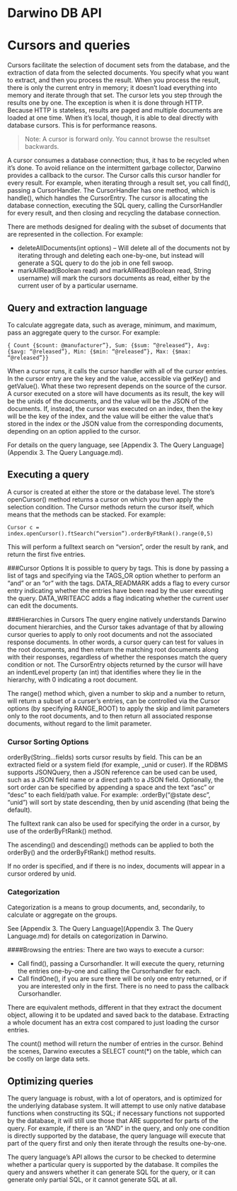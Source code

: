Darwino DB API
=======================


# Cursors and queries
Cursors facilitate the selection of document sets from the database, and the extraction of data from the selected documents. You specify what you want to extract, and then you process the result. When you process the result, there is only the current entry in memory; it doesn’t load everything into memory and iterate through that set. The cursor lets you step through the results one by one. The exception is when it is done through HTTP. Because HTTP is stateless, results are paged and multiple documents are loaded at one time. When it’s local, though, it is able to deal directly with database cursors. This is for performance reasons. 

> Note: A cursor is forward only. You cannot browse the resultset backwards.
>  

A cursor consumes a database connection; thus, it has to be recycled when it’s done. To avoid reliance on the intermittent garbage collector, Darwino provides a callback to the cursor. The Cursor calls this cursor handler for every result. For example, when iterating through a result set, you call find(), passing a CursorHandler. The CursorHandler has one method, which is handle(), which handles the CursorEntry. The cursor is allocating the database connection, executing the SQL query, calling the CursorHandler for every result, and then closing and recycling the database connection.
 
 There are methods designed for dealing with the subset of documents that are represented in the collection. For example:
- deleteAllDocuments(int options) – Will delete all of the documents not by iterating through and deleting each one-by-one, but instead will generate a SQL query to do the job in one fell swoop.
- markAllRead(Boolean read) and markAllRead(Boolean read, String username) will mark the cursors documents as read, either by the current user of by a particular username.


## Query and extraction language
To calculate aggregate data, such as average, minimum, and maximum, pass an aggregate query to the cursor. For example:
```
{ Count {$count: @manufacturer”}, Sum: {$sum: “@released”}, Avg: {$avg: “@released”}, Min: {$min: “@released”}, Max: {$max: “@released”}}
```

When a cursor runs, it calls the cursor handler with all of the cursor entries. In the cursor entry are the key and the value, accessible via getKey() and getValue(). What these two represent depends on the source of the cursor. A cursor executed on a store will have documents as its result, the key will be the unids of the documents, and the value will be the JSON of the documents. If, instead, the cursor was executed on an index, then the key will be the key of the index, and the value will be either the value that’s stored in the index or the JSON value from the corresponding documents, depending on an option applied to the cursor.

For details on the query language, see [Appendix 3. The Query Language](Appendix 3. The Query Language.md).


## Executing a query
A cursor is created at either the store or the database level. The store’s openCursor() method returns a cursor on which you then apply the selection condition. The Cursor methods return the cursor itself, which means that the methods can be stacked. For example:
```
Cursor c = index.openCursor().ftSearch(“version”).orderByFtRank().range(0,5)

```
This will perform a fulltext search on “version”, order the result by rank, and return the first five entries.

###Cursor Options
It is possible to query by tags. This is done by passing a list of tags and specifying via the TAGS_OR option whether to perform an “and” or an “or” with the tags.
DATA_READMARK adds a flag to every cursor entry indicating whether the entries have been read by the user executing the query.
DATA_WRITEACC adds a flag indicating whether the current user can edit the documents.



###Hierarchies in Cursors
The query engine natively understands Darwino document hierarchies, and the Cursor takes advantage of that by allowing cursor queries to apply to only root documents and not the associated response documents. In other words, a cursor query can test for values in the root documents, and then return the matching root documents along with their responses, regardless of whether the responses match the query condition or not. The CursorEntry objects returned by the cursor will have an indentLevel property (an int) that identifies where they lie in the hierarchy, with 0 indicating a root document.

The range() method which, given a number to skip and a number to return, will return a subset of a curser’s entries, can be controlled via the Cursor options (by specifying RANGE_ROOT) to apply the skip and limit parameters only to the root documents, and to then return all associated response documents, without regard to the limit parameter.

### Cursor Sorting Options
orderBy(String…fields) sorts cursor results by field. This can be an extracted field or a system field (for example, _unid or cuser). If the RDBMS supports JSONQuery, then a JSON reference can be used can be used, such as a JSON field name or a direct path to a JSON field. Optionally, the sort order can be specified by appending a space and the text “asc” or “desc” to each field/path value. For example:
.orderBy(“@state desc”, “unid”) will sort by state descending, then by unid ascending (that being the default).

The fulltext rank can also be used for specifying the order in a cursor, by use of the orderByFtRank() method.

The ascending() and descending() methods can be applied to both the orderBy() and the orderByFtRank() method results.

If no order is specified, and if there is no index, documents will appear in a cursor ordered by unid.

### Categorization
Categorization is a means to group documents, and, secondarily, to calculate or aggregate on the groups.

See [Appendix 3. The Query Language](Appendix 3. The Query Language.md) for details on categorization in Darwino.

####Browsing the entries:
There are two ways to execute a cursor:
- Call find(), passing a Cursorhandler. It will execute the query, returning the entries one-by-one and calling the Cursorhandler for each.
- Call findOne(), if you are sure there will be only one entry returned, or if you are interested only in the first. There is no need to pass the callback Cursorhandler.

There are equivalent methods, different in that they extract the document object, allowing it to be updated and saved back to the database. Extracting a whole document has an extra cost compared to just loading the cursor entries.

The count() method will return the number of entries in the cursor. Behind the scenes, Darwino executes a SELECT count(*) on the table, which can be costly on large data sets.

## Optimizing queries
The query language is robust, with a lot of operators, and is optimized for the underlying database system. It will attempt to use only native database functions when constructing its SQL; if necessary functions not supported by the database, it will still use those that ARE supported for parts of the query. For example, if there is an “AND” in the query, and only one condition is directly supported by the database, the query language will execute that part of the query first and only then iterate through the results one-by-one.

The query language’s API allows the cursor to be checked to determine whether a particular query is supported by the database. It compiles the query and answers whether it can generate SQL for the query, or it can generate only partial SQL, or it cannot generate SQL at all.
